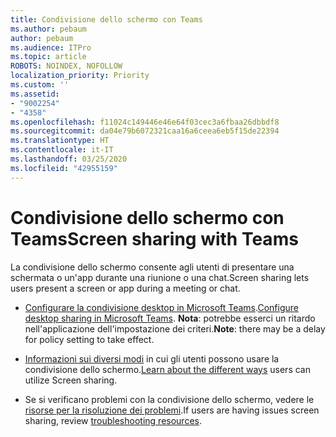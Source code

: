 ```yaml
---
title: Condivisione dello schermo con Teams
ms.author: pebaum
author: pebaum
ms.audience: ITPro
ms.topic: article
ROBOTS: NOINDEX, NOFOLLOW
localization_priority: Priority
ms.custom: ''
ms.assetid:
- "9002254"
- "4358"
ms.openlocfilehash: f11024c149446e46e64f03cec3a6fbaa26dbbdf8
ms.sourcegitcommit: da04e79b6072321caa16a6ceea6eb5f15de22394
ms.translationtype: HT
ms.contentlocale: it-IT
ms.lasthandoff: 03/25/2020
ms.locfileid: "42955159"
---
```

# <a name="screen-sharing-with-teams"></a><span data-ttu-id="f49f5-102">Condivisione dello schermo con Teams</span><span class="sxs-lookup"><span data-stu-id="f49f5-102">Screen sharing with Teams</span></span>

<span data-ttu-id="f49f5-103">La condivisione dello schermo consente agli utenti di presentare una schermata o un'app durante una riunione o una chat.</span><span class="sxs-lookup"><span data-stu-id="f49f5-103">Screen sharing lets users present a screen or app during a meeting or chat.</span></span>

- <span data-ttu-id="f49f5-104">[Configurare la condivisione desktop in Microsoft Teams](https://docs.microsoft.com/microsoftteams/configure-desktop-sharing).</span><span class="sxs-lookup"><span data-stu-id="f49f5-104">[Configure desktop sharing in Microsoft Teams](https://docs.microsoft.com/microsoftteams/configure-desktop-sharing).</span></span> <span data-ttu-id="f49f5-105">**Nota**: potrebbe esserci un ritardo nell'applicazione dell'impostazione dei criteri.</span><span class="sxs-lookup"><span data-stu-id="f49f5-105">**Note**: there may be a delay for policy setting to take effect.</span></span> 

- <span data-ttu-id="f49f5-106">[Informazioni sui diversi modi](https://docs.microsoft.com/microsoftteams/meeting-policies-in-teams#meeting-policy-settings---content-sharing) in cui gli utenti possono usare la condivisione dello schermo.</span><span class="sxs-lookup"><span data-stu-id="f49f5-106">[Learn about the different ways](https://docs.microsoft.com/microsoftteams/meeting-policies-in-teams#meeting-policy-settings---content-sharing) users can utilize Screen sharing.</span></span> 

- <span data-ttu-id="f49f5-107">Se si verificano problemi con la condivisione dello schermo, vedere le [risorse per la risoluzione dei problemi](https://docs.microsoft.com/microsoftteams/connectivity-issues).</span><span class="sxs-lookup"><span data-stu-id="f49f5-107">If users are having issues screen sharing, review [troubleshooting resources](https://docs.microsoft.com/microsoftteams/connectivity-issues).</span></span> 
